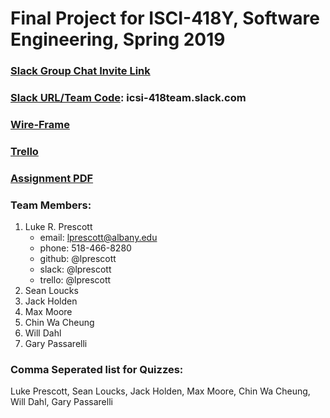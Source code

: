 # Final Project for ISCI-418Y, Software Engineering, Spring 2019

### [Slack Group Chat Invite Link](https://join.slack.com/t/icsi-418team/shared_invite/enQtNTU4NjUxODQ4NTQ2LTM2MDMwY2ExM2U0YjU0ZjMzNzkzY2JlNGFiMTQ4YWJlMjBkM2JmNTMyZThlMWRkZmYxZjhhZTcxYWQ5M2E5Y2I)

### [Slack URL/Team Code](icsi-418team.slack.com): icsi-418team.slack.com

### [Wire-Frame](https://drive.google.com/file/d/1x-5YBpBQQn3sGen98tNRY536cOMy9JH7/view?usp=sharing)

### [Trello](https://trello.com/invite/b/pfH92DPN/355ce0c1f77e07fc7a083b350d3e0692/icsi-418-group-project)

### [Assignment PDF](https://github.com/lprescott/ICSI418-Group-Project/blob/master/Final%20Project%20for%20CSI%20418%20Spring%202019.pdf)
  
### Team Members:
1. Luke R. Prescott
    * email: lprescott@albany.edu
    * phone: 518-466-8280
    * github: @lprescott
    * slack: @lprescott
    * trello: @lprescott
2. Sean Loucks
3. Jack Holden
4. Max Moore
5. Chin Wa Cheung
6. Will Dahl
7. Gary Passarelli
    
### Comma Seperated list for Quizzes:
Luke Prescott, Sean Loucks, Jack Holden, Max Moore, Chin Wa Cheung, Will Dahl, Gary Passarelli

